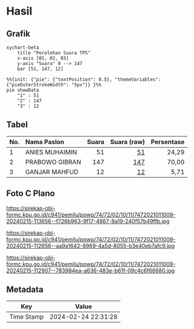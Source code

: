 # Hasil

## Grafik

```mermaid
xychart-beta
    title "Perolehan Suara TPS"
    x-axis [01, 02, 03]
    y-axis "Suara" 0 --> 147
    bar [51, 147, 12]
```

```mermaid
%%{init: {"pie": {"textPosition": 0.5}, "themeVariables": {"pieOuterStrokeWidth": "5px"}} }%%
pie showData
    "1" : 51
    "2" : 147
    "3" : 12
```

## Tabel

| No. | Nama Paslon    | Suara | Suara (raw) | Persentase |
|:--- |:-------------- | -----:| -----------:| ----------:|
| 1   | ANIES MUHAIMIN | 51    | [51][p-1]   | 24,29      |
| 2   | PRABOWO GIBRAN | 147   | [147][p-2]  | 70,00      |
| 3   | GANJAR MAHFUD  | 12    | [12][p-3]   | 5,71       |


[p-1]: https://github.com/gigit-pemilu/pemilu-2024-74-sulawesi-tenggara/blob/main/pilpres/hitung-suara/sub/74-sulawesi-tenggara/sub/72-kota-bau-bau/sub/02-wolio/sub/1011-bukit-wolio-indah/sub/009-tps/sub/paslon-1.txt
[p-2]: https://github.com/gigit-pemilu/pemilu-2024-74-sulawesi-tenggara/blob/main/pilpres/hitung-suara/sub/74-sulawesi-tenggara/sub/72-kota-bau-bau/sub/02-wolio/sub/1011-bukit-wolio-indah/sub/009-tps/sub/paslon-2.txt
[p-3]: https://github.com/gigit-pemilu/pemilu-2024-74-sulawesi-tenggara/blob/main/pilpres/hitung-suara/sub/74-sulawesi-tenggara/sub/72-kota-bau-bau/sub/02-wolio/sub/1011-bukit-wolio-indah/sub/009-tps/sub/paslon-3.txt

## Foto C Plano

https://sirekap-obj-formc.kpu.go.id/c941/pemilu/ppwp/74/72/02/10/11/7472021011009-20240215-113656--f726b963-9f17-4867-8a19-240f57b49ffb.jpg

https://sirekap-obj-formc.kpu.go.id/c941/pemilu/ppwp/74/72/02/10/11/7472021011009-20240215-112656--aa9a1642-8969-4a5d-8055-b3e40eb7afc9.jpg

https://sirekap-obj-formc.kpu.go.id/c941/pemilu/ppwp/74/72/02/10/11/7472021011009-20240215-112907--783984ea-a636-483e-b61f-09c4c6f66680.jpg


## Metadata

| Key        | Value               |
| ---------- | ------------------- |
| Time Stamp | 2024-02-24 22:31:28 |




